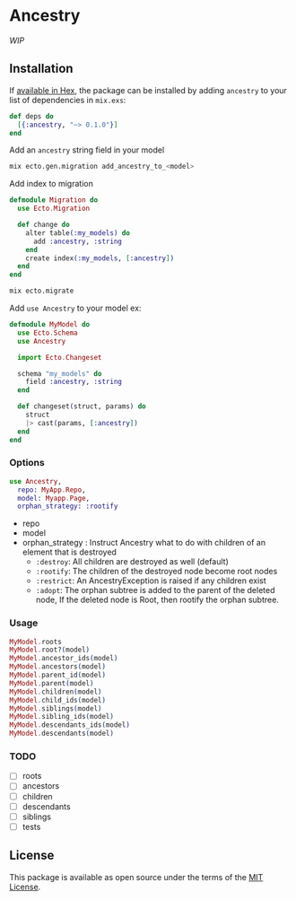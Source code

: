 # Ancestry

_WIP_

## Installation

If [available in Hex](https://hex.pm/docs/publish), the package can be installed
by adding `ancestry` to your list of dependencies in `mix.exs`:

```elixir
def deps do
  [{:ancestry, "~> 0.1.0"}]
end
```

Add an `ancestry` string field in your model

```bash
mix ecto.gen.migration add_ancestry_to_<model>
```

Add index to migration

```elixir
defmodule Migration do
  use Ecto.Migration

  def change do
    alter table(:my_models) do
      add :ancestry, :string
    end
    create index(:my_models, [:ancestry])
  end
end
```

```bash
mix ecto.migrate
```

Add `use Ancestry` to your model ex:

```elixir
defmodule MyModel do
  use Ecto.Schema
  use Ancestry

  import Ecto.Changeset

  schema "my_models" do
    field :ancestry, :string
  end

  def changeset(struct, params) do
    struct
    |> cast(params, [:ancestry])
  end
end

```

### Options

```elixir
use Ancestry,
  repo: MyApp.Repo,
  model: Myapp.Page,
  orphan_strategy: :rootify
```

- repo
- model
- orphan_strategy : Instruct Ancestry what to do with children of an element that is destroyed
  - `:destroy`: All children are destroyed as well (default)
  - `:rootify`: The children of the destroyed node become root nodes
  - `:restrict`: An AncestryException is raised if any children exist
  - `:adopt`: The orphan subtree is added to the parent of the deleted node, If the deleted node is Root, then rootify the orphan subtree.

### Usage

```elixir
MyModel.roots
MyModel.root?(model)
MyModel.ancestor_ids(model)
MyModel.ancestors(model)
MyModel.parent_id(model)
MyModel.parent(model)
MyModel.children(model)
MyModel.child_ids(model)
MyModel.siblings(model)
MyModel.sibling_ids(model)
MyModel.descendants_ids(model)
MyModel.descendants(model)
```

### TODO

- [ ] roots
- [ ] ancestors
- [ ] children
- [ ] descendants
- [ ] siblings
- [ ] tests

## License

This package is available as open source under the terms of the [MIT License](LICENSE.md).
